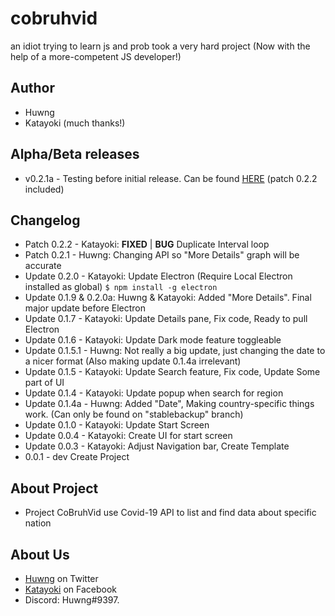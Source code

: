 # cobruhvid
an idiot trying to learn js and prob took a very hard project (Now with the help of a more-competent JS developer!)

## Author
- Huwng
- Katayoki (much thanks!)

## Alpha/Beta releases
- v0.2.1a - Testing before initial release. Can be found [HERE](https://drive.google.com/drive/folders/1mGSN17X4zQ9gGFfq7KsACWBb6X5lR0-w?usp=sharing) (patch 0.2.2 included)

## Changelog 
- Patch 0.2.2 - Katayoki: **FIXED** | **BUG** Duplicate Interval loop 
- Patch 0.2.1 - Huwng: Changing API so "More Details" graph will be accurate
- Update 0.2.0 - Katayoki: Update Electron (Require Local Electron installed as global) `$ npm install -g electron`
- Update 0.1.9 & 0.2.0a: Huwng & Katayoki: Added "More Details". Final major update before Electron
- Update 0.1.7 - Katayoki: Update Details pane, Fix code, Ready to pull Electron
- Update 0.1.6 - Katayoki: Update Dark mode feature toggleable
- Update 0.1.5.1 - Huwng: Not really a big update, just changing the date to a nicer format (Also making update 0.1.4a irrelevant)
- Update 0.1.5 - Katayoki: Update Search feature, Fix code, Update Some part of UI
- Update 0.1.4 - Katayoki: Update popup when search for region
- Update 0.1.4a - Huwng: Added "Date", Making country-specific things work. (Can only be found on "stablebackup" branch)
- Update 0.1.0 - Katayoki: Update Start Screen
- Update 0.0.4 - Katayoki: Create UI for start screen
- Update 0.0.3 - Katayoki: Adjust Navigation bar, Create Template
- 0.0.1 - dev Create Project

## About Project
- Project CoBruhVid use Covid-19 API to list and find data about specific nation

## About Us  
- [Huwng](https://twitter.com/Huwng_) on Twitter
- [Katayoki](https://facebook.com/hardian.anoyp) on Facebook
- Discord: Huwng#9397.
